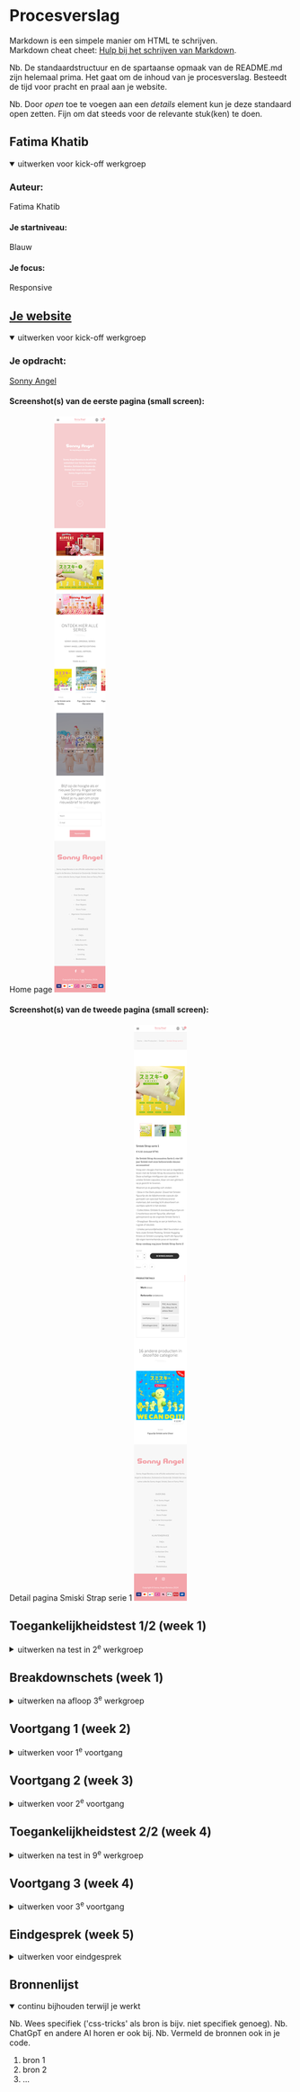 # Procesverslag
Markdown is een simpele manier om HTML te schrijven.  
Markdown cheat cheet: [Hulp bij het schrijven van Markdown](https://github.com/adam-p/markdown-here/wiki/Markdown-Cheatsheet).

Nb. De standaardstructuur en de spartaanse opmaak van de README.md zijn helemaal prima. Het gaat om de inhoud van je procesverslag. Besteedt de tijd voor pracht en praal aan je website.

Nb. Door *open* toe te voegen aan een *details* element kun je deze standaard open zetten. Fijn om dat steeds voor de relevante stuk(ken) te doen.





## Fatima Khatib

<details open>
  <summary>uitwerken voor kick-off werkgroep</summary>

  ### Auteur:
 Fatima Khatib

  #### Je startniveau:
Blauw

  #### Je focus:
Responsive
 
</details>





## [Je website](https://www.sonnyangel-benelux.com/nl/)

<details open>
  <summary>uitwerken voor kick-off werkgroep</summary>

  ### Je opdracht:
  [Sonny Angel](https://www.sonnyangel-benelux.com/nl/)

  #### Screenshot(s) van de eerste pagina (small screen): 
  Home page 
  <img src="readme-images/sonnyangel-home.png" alt="home page sonny angel">

  #### Screenshot(s) van de tweede pagina (small screen):
  Detail pagina Smiski Strap serie 1 
  <img src="readme-images/sonnyangel-detail.png" alt="detail pagina Smiski Strap serie 1 ">
 
</details>



## Toegankelijkheidstest 1/2 (week 1)

<details>
  <summary>uitwerken na test in 2<sup>e</sup> werkgroep</summary>

  ### Bevindingen
Accessibility findings – Sonny Angel website

tijdens het testen van de Sonny Angel website met de voiceover functie, zijn er mij meerdere dingen opgevalen:

Images:

Bijna alle images hebben geen proper alt attributes.

Screen readers lezen heel veel vakjes als “image” zonder description, wat het onmogelijk maakt voor een gebruiker zonder visuele ondersteuning.

Er zijn dus ook lege alt-attributen aanwezig, waardoor belangrijke visuele informatie niet wordt overgebracht.

Structure & Headings

The HTML structure is niet best voor accessibility.

Headings hebben blijkbaar geen duidelijke hierarchy.

Wanneer je met een screen reader navigeert, the focus springt van de ene naar de andere plek, in plaats van een logische reading order.

Navigation

de navigation links aanwezig en functuneren zoals het hoort, maar door het gebrek aan beschrijvende labels en een duidelijke heading-structuur is het moeilijker om de context van elke pagina te begrijpen.

VoiceOver zegt in de meeste plekken “link, link, link,” zonder context.

Color & Contrast

De site maakt veel gebruik van lichtroze op wit en lichtgrijs op wit.

Deze combinaties voldoen niet aan de richtlijnen voor contrastverhoudingen, vooral bij lopende tekst en sommige details op productpagina’s. Dit kan verwarrend of zelfs onleesbaar zijn voor gebruikers met een verminderd gezichtsvermogen of een kleurenzienstoornis.

Lists & Links

De site maakt wel gebruik van lists voor meerdere items, wat goed werkt. De links zijn over het algemeen duidelijk, maar zonder de juiste context (headings, context of alt-teksten) zijn ze minder bruikbaar voor screenreaders.

Overall impression

De site lijkt heel well-designed en clean.

Maar de toegankelijkheid kan heel veel verbeteringen hebben:

Duidelijker alt text voor images.

Betere heading structure voor een logical reading order.

Hoger contrast, volgens WCAG AA standards.

Betere descriptions voor links en interactieve elementen.

</details>



## Breakdownschets (week 1)

<details>
  <summary>uitwerken na afloop 3<sup>e</sup> werkgroep</summary>

  ### de hele pagina: 
  <img src="readme-images/Frame 1.png" width="375px" alt="breakdown van de hele pagina">

  ### dynamisch deel (bijv menu): 
  <img src="readme-images/dynamischdeel1.png" width="375px" alt="breakdown van een dynamisch deel">

  ### wellicht nog een dynamisch deel (bijv filter): 
  <img src="readme-images/dynamischdeel2.png" width="375px" alt="breakdown van nog een dynamisch deel">

</details>





## Voortgang 1 (week 2)

<details>
  <summary>uitwerken voor 1<sup>e</sup> voortgang</summary>

  ### Stand van zaken
  Na het analiseren van de website "bandcamp" liep ik heel snel vast en ik dacht dat het handig is om voor iets meer op niveau te gaan en zo heb ik voor Sonny Angel gekozen.

  Het analiseren van hun code ging voor mijn gevoel best wel goed, zo had ik een betere beeld van wat ik alemaal zou kunnen verbeteren, en zo heb ik een begin vooral aan mijn html gedaan.


  ### Agenda voor meeting
  samen met de groepje opgesteld

  | student 1           | student 2          | student 3      |
  | ---                 | ---                | ---            |
  | Links, in hoevere   | Hamburgur menu     | cards en grids |
  | de website uit-     | ...                |  ...           |
  | gewerkt moet zijn   | ...                |  ...           |

  ### Verslag van meeting
  hier na afloop snel de uitkomsten van de meeting vastleggen

  - Alle links (a) van de eerste pagina naar de tweede pagina laten verwijsen, andersom ook
  - data invullen en versturen: formuleer
  - html uittypen > daarna css ( wat ook kan is deels van de html uitzetten en stap voor stap alles stijlen)
  - Hamburgur menu > JS 

</details>





## Voortgang 2 (week 3)

<details>
  <summary>uitwerken voor 2<sup>e</sup> voortgang</summary>

  ### Stand van zaken
  hier dit ging goed & dit was lastig (neem ook screenshots op van delen van je website en code)


  ### Agenda voor meeting
  samen met je groepje opstellen

  | student 1      | student 2          | student 3    | student 4        |
  | ---            | ---                | ---          | ---              |
  | dit bespreken  | en dit             | en ik dit    | en dan ik dat    |
  | en dat ook nog | dit als er tijd is | nog een punt | dit wil ik zeker |
  | ...            | ...                | ...          | ...              |


  ### Verslag van meeting
  hier na afloop snel de uitkomsten van de meeting vastleggen

  - Font-size: clamp gebruiken, eventueel generatior gebruiken.
  - Je zou img-src kunnen gebruiken voor snel een foto op je website
  - voor mobile first, maak je eigelijk een website voor de. mobile scherm 
- ...

</details>





## Toegankelijkheidstest 2/2 (week 4)

<details>
  <summary>uitwerken na test in 9<sup>e</sup> werkgroep</summary>

  ### Bevindingen
  Lijst met je bevindingen die in de test naar voren kwamen (geef ook aan wat er verbeterd is):

</details>





## Voortgang 3 (week 4)

<details>
  <summary>uitwerken voor 3<sup>e</sup> voortgang</summary>

  ### Stand van zaken
  hier dit ging goed & dit was lastig (neem ook screenshots op van delen van je website en code)


  ### Agenda voor meeting
  samen met je groepje opstellen

  | student 1      | student 2          | student 3    | student 4        |
  | ---            | ---                | ---          | ---              |
  | dit bespreken  | en dit             | en ik dit    | en dan ik dat    |
  | en dat ook nog | dit als er tijd is | nog een punt | dit wil ik zeker |
  | ...            | ...                | ...          | ...              |


  ### Verslag van meeting
  hier na afloop snel de uitkomsten van de meeting vastleggen

  - punt 1
  - punt 2
  - nog een punt
  - ...

</details>





## Eindgesprek (week 5)

<details>
  <summary>uitwerken voor eindgesprek</summary>

  ### Je uitkomst - karakteristiek screenshots:
  <img src="readme-images/dummy-plaatje.jpg" width="375px" alt="uitomst opdracht 1">


  ### Dit ging goed/Heb ik geleerd: 
  Korte omschrijving met plaatjes

  <img src="readme-images/dummy-plaatje.jpg" width="375px" alt="top">


  ### Dit was lastig/Is niet gelukt:
  Korte omschrijving met plaatjes

  <img src="readme-images/dummy-plaatje.jpg" width="375px" alt="bummer">
</details>





## Bronnenlijst

<details open>
  <summary>continu bijhouden terwijl je werkt</summary>

  Nb. Wees specifiek ('css-tricks' als bron is bijv. niet specifiek genoeg). 
  Nb. ChatGpT en andere AI horen er ook bij.
  Nb. Vermeld de bronnen ook in je code.

  1. bron 1
  2. bron 2
  3. ...

</details>